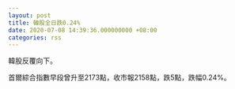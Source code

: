 ```yaml
---
layout: post
title: 韓股全日跌0.24%
date: 2020-07-08 14:39:36.000000000 +08:00
categories: rss
---
```


韓股反覆向下。

首爾綜合指數早段曾升至2173點，收市報2158點，跌5點，跌幅0.24%。
